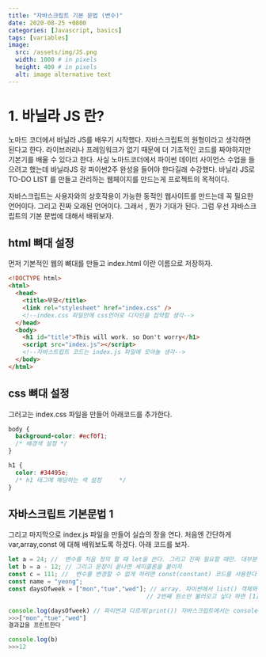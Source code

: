 ```yaml
---
title: "자바스크립트 기본 문법 (변수)"
date: 2020-08-25 +0800
categories: [Javascript, basics]
tags: [variables]
image:
  src: /assets/img/JS.png
  width: 1000 # in pixels
  height: 400 # in pixels
  alt: image alternative text
---
```


# 1. 바닐라 JS 란?

노마드 코더에서 바닐라 JS를 배우기 시작했다. 자바스크립트의 원형이라고 생각하면 된다고 한다. 라이브러리나 프레임워크가 없기 때문에 더 기초적인 코드를 짜야하지만 기본기를 배울 수 있다고 한다. 사실 노마드코더에서 파이썬 데이터 사이언스 수업을 들으려고 했는데 바닐라JS 랑 파이썬2주 완성을 들어야 한다길래 수강했다. 바닐라 JS로 TO-DO LIST 를 만들고 관리하는 웹페이지를 만드는게 프로젝트의 목적이다.

자바스크립트는 사용자와의 상호작용이 가능한 동적인 웹사이트를 만드는데 꼭 필요한 언어이다. 그리고 진짜 오래된 언어이다. 그래서 , 뭔가 기대가 된다. 그럼 우선 자바스크립트의 기본 문법에 대해서 배워보자.

## html 뼈대 설정

먼저 기본적인 웹의 뼈대를 만들고 index.html 이란 이름으로 저장하자.

```html
<!DOCTYPE html>
<html>
  <head>
    <title>무모</title>
    <link rel="stylesheet" href="index.css" />
    <!--index.css 파일안에 css언어로 디자인을 집약할 생각-->
  </head>
  <body>
    <h1 id="title">This will work. so Don't worry</h1>
    <script src="index.js"></script>
    <!--자바스트립트 코드는 index.js 파일에 모아놀 생각-->
  </body>
</html>
```

## css 뼈대 설정

그러고는 index.css 파일을 만들어 아래코드를 추가한다.

```css
body {
  background-color: #ecf0f1;
  /* 배경색 설정 */
}

h1 {
  color: #34495e;
  /* h1 태그에 해당하는 색 설정     */
}
```

## 자바스크립트 기본문법 1

그리고 마지막으로 index.js 파일을 만들어 실습의 장을 연다. 처음엔 간단하게 var,array,const 에 대해 배워보도록 하겠다. 아래 코드를 보자.

```javascript
let a = 24; //  변수를 처음 정의 할 때 let을 쓴다. 그리고 진짜 필요할 때만. 대부분은 const 변수를 사용하자.
let b = a - 12; // 그리고 문장이 끝나면 세미콜론을 붙이자
const c = 111; //  변수를 변경할 수 없게 하려면 const(constant) 코드를 사용한다.(중요)
const name = "yeong";
const daysOfweek = ["mon","tue","wed"]; // array. 파이썬에서 list() 객체와 같다고 보면 될 것 같다.
                                       // 2번째 원소만 불러오고 싶다 하면 [1] 만 붙여주면 된다.

console.log(daysOfweek) // 파이썬과 다르게(print()) 자바스크립트에서는 console.log() 라는 함수를 써서
>>>["mon","tue","wed"]
결과값을 프린트한다

console.log(b)
>>>12

```
